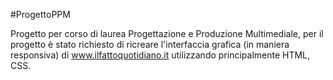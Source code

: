 #ProgettoPPM

Progetto per corso di laurea Progettazione e Produzione Multimediale, per il progetto è stato richiesto di ricreare l'interfaccia grafica (in maniera responsiva) di www.ilfattoquotidiano.it utilizzando principalmente HTML, CSS.

